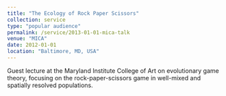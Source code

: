 ```yaml
---
title: "The Ecology of Rock Paper Scissors"
collection: service
type: "popular audience"
permalink: /service/2013-01-01-mica-talk
venue: "MICA"
date: 2012-01-01
location: "Baltimore, MD, USA"
---
```


Guest lecture at the Maryland Institute College of Art on evolutionary
game theory, focusing on the rock-paper-scissors game in well-mixed
and spatially resolved populations.